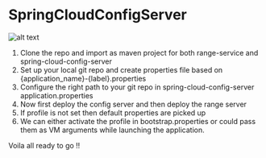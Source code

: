# SpringCloudConfigServer

![alt text](https://https://github.com/omarrahul/SpringCloudConfigServer/blob/master/images/springcloudconfigserver.png)

1. Clone the repo and import as maven project for both range-service and spring-cloud-config-server
2. Set up your local git repo and create properties file based on {application_name}-{label}.properties
3. Configure the right path to your git repo in spring-cloud-config-server application.properties
4. Now first deploy the config server and then deploy the range server
5. If profile is not set then default properties are picked up
6. We can either activate the profile in bootstrap.properties or could pass them as VM arguments while launching the application.

Voila all ready to go !!
